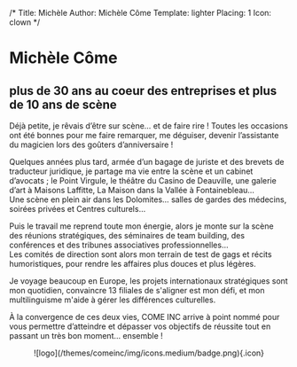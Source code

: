 /*
Title: Michèle
Author: Michèle Côme
Template: lighter
Placing: 1
Icon: clown
*/

# **Michèle Côme** 
## plus de 30 ans au coeur des entreprises et plus de 10 ans de scène ##

Déjà petite, je rêvais d’être sur scène… et de faire rire ! Toutes les occasions ont été bonnes pour me faire remarquer, me déguiser, devenir l’assistante du magicien lors des goûters d’anniversaire !

Quelques années plus tard, armée d’un bagage de juriste et des brevets de traducteur juridique, je partage ma vie entre la scène et un cabinet d’avocats ; le Point Virgule, le théâtre du Casino de Deauville, une galerie d’art à Maisons Laffitte, La Maison dans la Vallée à Fontainebleau…  
Une scène en plein air dans les Dolomites… salles de gardes des médecins, soirées privées et Centres culturels…  

Puis le travail me reprend toute mon énergie, alors je monte sur la scène des réunions stratégiques, des séminaires de team building, des conférences et des tribunes associatives professionnelles…  
Les comités de direction sont alors mon terrain de test de gags et récits humoristiques, pour rendre les affaires plus douces et plus légères.

Je voyage beaucoup en Europe, les projets internationaux stratégiques sont mon quotidien, convaincre 13 filiales de s'aligner est mon défi, et mon multilinguisme m'aide à gérer les différences culturelles.

À la convergence de ces deux vies, COME INC arrive à point nommé pour vous permettre d’atteindre et dépasser vos objectifs de réussite tout en passant un très bon moment… ensemble !

<center>
    ![logo](/themes/comeinc/img/icons.medium/badge.png){.icon}
</center>